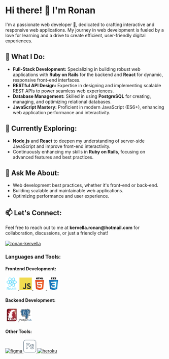 <h1>Hi there! 👋 I'm Ronan</h1>

<p>I'm a passionate web developer 🚀, dedicated to crafting interactive and responsive web applications. My journey in web development is fueled by a love for learning and a drive to create efficient, user-friendly digital experiences.</p>

<h2>🌟 What I Do:</h2>
<ul>
  <li><strong>Full-Stack Development:</strong> Specializing in building robust web applications with <strong>Ruby on Rails</strong> for the backend and <strong>React</strong> for dynamic, responsive front-end interfaces.</li>
  <li><strong>RESTful API Design:</strong> Expertise in designing and implementing scalable REST APIs to power seamless web experiences.</li>
  <li><strong>Database Management:</strong> Skilled in using <strong>PostgreSQL</strong> for creating, managing, and optimizing relational databases.</li>
  <li><strong>JavaScript Mastery:</strong> Proficient in modern JavaScript (ES6+), enhancing web application performance and interactivity.</li>
</ul>

<h2>🌱 Currently Exploring:</h2>
<ul>
  <li><strong>Node.js</strong> and <strong>React</strong> to deepen my understanding of server-side JavaScript and improve front-end interactivity.</li>
  <li>Continuously enhancing my skills in <strong>Ruby on Rails</strong>, focusing on advanced features and best practices.</li>
</ul>

<h2>💬 Ask Me About:</h2>
<ul>
  <li>Web development best practices, whether it's front-end or back-end.</li>
  <li>Building scalable and maintainable web applications.</li>
  <li>Optimizing performance and user experience.</li>
</ul>

<h2>📫 Let's Connect:</h2>
<p>Feel free to reach out to me at <strong>kervella.ronan@hotmail.com</strong> for collaboration, discussions, or just a friendly chat! <p align="left">
<a href="https://www.linkedin.com/in/ronankerv" target="blank"><img align="center" src="https://raw.githubusercontent.com/rahuldkjain/github-profile-readme-generator/master/src/images/icons/Social/linked-in-alt.svg" alt="ronan-kervella" height="30" width="40" /></a>
</p></p>

<h3 align="left">Languages and Tools:</h3>

<h4 align="left">Frontend Development:</h4>
<p align="left">
    <a href="https://reactjs.org/" target="_blank" rel="noreferrer"> 
        <img src="https://raw.githubusercontent.com/devicons/devicon/master/icons/react/react-original-wordmark.svg" alt="react" width="40" height="40"/> 
    </a>
    <a href="https://developer.mozilla.org/en-US/docs/Web/JavaScript" target="_blank" rel="noreferrer"> 
        <img src="https://raw.githubusercontent.com/devicons/devicon/master/icons/javascript/javascript-original.svg" alt="javascript" width="40" height="40"/> 
    </a>
    <a href="https://www.w3.org/html/" target="_blank" rel="noreferrer"> 
        <img src="https://raw.githubusercontent.com/devicons/devicon/master/icons/html5/html5-original-wordmark.svg" alt="html5" width="40" height="40"/> 
    </a>
    <a href="https://www.w3schools.com/css/" target="_blank" rel="noreferrer"> 
        <img src="https://raw.githubusercontent.com/devicons/devicon/master/icons/css3/css3-original-wordmark.svg" alt="css3" width="40" height="40"/> 
    </a>
</p>

<h4 align="left">Backend Development:</h4>
<p align="left">
    <a href="https://rubyonrails.org" target="_blank" rel="noreferrer"> 
        <img src="https://raw.githubusercontent.com/devicons/devicon/master/icons/rails/rails-original-wordmark.svg" alt="rails" width="40" height="40"/> 
    </a>
    <a href="https://www.postgresql.org" target="_blank" rel="noreferrer"> 
        <img src="https://raw.githubusercontent.com/devicons/devicon/master/icons/postgresql/postgresql-original-wordmark.svg" alt="postgresql" width="40" height="40"/> 
    </a>
</p>

<h4 align="left">Other Tools:</h4>
<p align="left">
    <a href="https://www.figma.com/" target="_blank" rel="noreferrer"> 
        <img src="https://www.vectorlogo.zone/logos/figma/figma-icon.svg" alt="figma" width="40" height="40"/> 
    </a>
    <a href="https://www.adobe.com/products/photoshop.html" target="_blank" rel="noreferrer"> 
        <img src="https://raw.githubusercontent.com/devicons/devicon/master/icons/photoshop/photoshop-line.svg" alt="photoshop" width="40" height="40"/> 
    </a>
    <a href="https://heroku.com" target="_blank" rel="noreferrer"> 
        <img src="https://www.vectorlogo.zone/logos/heroku/heroku-icon.svg" alt="heroku" width="40" height="40"/> 
    </a>
</p>


